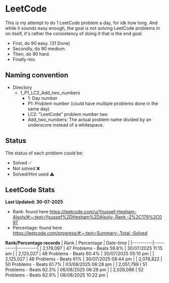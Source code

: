 # LeetCode

This is my attempt to do 1 LeetCode problem a day, for idk how long.
And while it sounds easy enough, the goal is not solving LeetCode problems in on itself,
it's rather the consistency of doing it that is the end goal.

- First, do 90 easy. (31 Done)
- Secondly, do 90 medium.
- Then, do 90 hard.
- Finally mix.


## Naming convention
- Directory
    - 1_P1_LC2_Add_two_numbers
        - 1: Day number
        - P1: Problem number (could have multiple problems done in the same day)
        - LC2: "LeetCode" problem number two
        - Add_two_numbers: The actual problem name divided by an underscore instead of a whitespace.

## Status
The status of each problem could be:
- Solved ✅
- Not solved ❌
- Solved/Hint used ⚠️

## LeetCode Stats
**Last Updated: 30-07-2025**
- Rank: found here https://leetcode.com/u/Youssef-Hesham-Alsoly/#:~:text=Youssef%2DHesham%2DAlsoly-,Rank,-2%2C179%2C097
- Percentage: found here https://leetcode.com/progress/#:~:text=Summary-,Total,-Solved


**Rank/Percentage records**
| Rank | Percentage | Date-time |
|----------|----------|----------|
| 2,179,097 | 47 Problems - Beats 59.8% | 30/07/2025 11:15 am |
| 2,125,027 | 48 Problems - Beats 60.4% | 30/07/2025 05:10 pm |
| 2,125,027 | 48 Problems - Beats 61% | 30/07/2025 08:44 pm |
| 2,078,822 | 50 Problems - Beats 61.7% | 03/08/2025 06:28 pm |
| 2,051,799 | 51 Problems - Beats 62.3% | 06/08/2025 06:28 pm |
| 2,028,086 | 52 Problems - Beats 62.9% | 08/08/2025 10:22 pm |